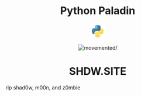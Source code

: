 <h1 align="center">Python Paladin</h1>
<p align="center"> <a href="https://www.python.org" target="_blank" rel="noreferrer"> <img src="https://raw.githubusercontent.com/devicons/devicon/master/icons/python/python-original.svg" alt="python" width="40" height="40"/> </a> </p>
<p align="center"> <img src=https://komarev.com/ghpvc/?username=movemented alt=movemented/> </p>



<h1 align="center">SHDW.SITE</h1>



<p1 align="center">rip shad0w, m00n, and z0mbie </p1>
